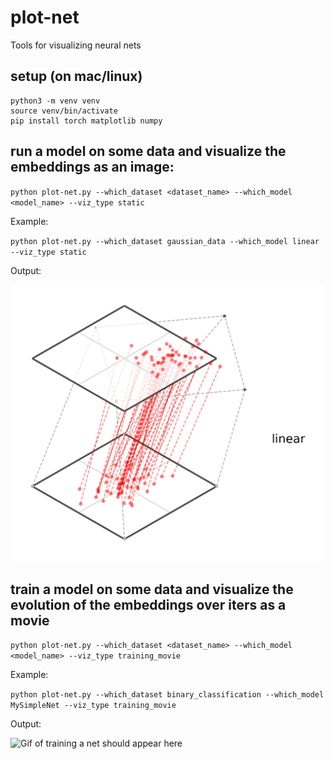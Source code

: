 # plot-net
Tools for visualizing neural nets

## setup (on mac/linux)
```
python3 -m venv venv
source venv/bin/activate
pip install torch matplotlib numpy
```

## run a model on some data and visualize the embeddings as an image:

`python plot-net.py --which_dataset <dataset_name> --which_model <model_name> --viz_type static`

Example:

`python plot-net.py --which_dataset gaussian_data --which_model linear --viz_type static`

Output:

![Image of linear layer should appear here](img/LinearLayer.png)



## train a model on some data and visualize the evolution of the embeddings over iters as a movie

`python plot-net.py --which_dataset <dataset_name> --which_model <model_name> --viz_type training_movie`

Example:

`python plot-net.py --which_dataset binary_classification --which_model MySimpleNet --viz_type training_movie`

Output:

![Gif of training a net should appear here](animations/MySimpleNet.gif)
